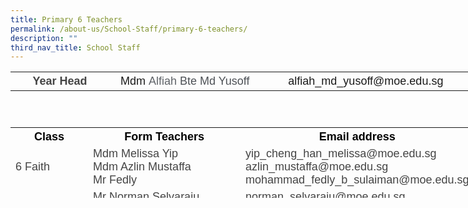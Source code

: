 ```yaml
---
title: Primary 6 Teachers
permalink: /about-us/School-Staff/primary-6-teachers/
description: ""
third_nav_title: School Staff
---
```

<table class="iveo_table ives_tab_simple ive_eobj_center" style="width: 736.138px; height: 73px;">

<tbody>

<tr>

<th style="width: 159px;"><font size="4" face="arial, sans-serif"><font color="#444444">Year Head</font></font></th>

<th style="width: 245px;"><font size="4" face="arial, sans-serif"><span style="font-weight: normal;">Mdm&nbsp;<span style="color: rgb(95, 99, 104);">Alfiah</span><span style="color: rgb(77, 81, 86);">&nbsp;Bte Md Yusoff</span></span></font></th>

<th style="width: 332px;"><font size="4" face="arial, sans-serif"><span style="font-weight: normal;">alfiah_md_yusoff@moe.edu.sg</span></font></th>

</tr>

</tbody>

</table>

<table class="iveo_table ives_tab_simple ive_eobj_center" style="width: 741.575px; height: 113px;">

<tbody>

<tr>

<th style="width: 119px;"><font color="#000000" size="4" face="arial, sans-serif">Class</font></th>

<th style="width: 271px;"><font color="#000000" size="4" face="arial, sans-serif">Form Teachers</font></th>

<th style="width: 301px;"><font color="#000000" size="4" face="arial, sans-serif">Email address</font></th>

</tr>

<tr>

<td><font size="4" face="arial, sans-serif" color="#444444">6 Faith</font></td>

<td><font face="arial, sans-serif" size="4" color="#444444"><span lang="EN-SG" style="line-height: 107%;"></span><span lang="EN-SG" class="" style="">Mdm Melissa Yip</span><span lang="EN-SG" class="" style="">  
</span><br>Mdm Azlin Mustaffa <br>Mr Fedly 
</font></td>

<td><font size="4" color="#444444"><font face="arial, sans-serif">yip_cheng_han_melissa@moe.edu.sg<span lang="EN-SG" style="line-height: 107%;"></span><span lang="EN-SG" style="line-height: 107%;"></span><span lang="EN-SG" style="line-height: 107%;"></span>  
</font><font face="arial, sans-serif">azlin_mustaffa@moe.edu.sg <br>mohammad_fedly_b_sulaiman@moe.edu.sg 
</font></font></td>

</tr>

<tr>

<td><font face="arial, sans-serif" size="4" color="#444444">6 Grace</font></td>

<td><font face="arial, sans-serif" size="4"><font color="#444444">Mr Norman Selvaraju  
<br>Mdm Lee Mei Ling<br> Mr Eugene Sim</font><font color="#444444">  
<span lang="EN-SG" style="line-height: 107%;"></span><span lang="EN-SG" class=""></span></font></font></td>

<td><font face="arial, sans-serif" size="4" color="#444444"> norman_selvaraju@moe.edu.sg
  lee_mei_ling_a@moe.edu.sg <br> sim_kok_hong_eugene@moe.edu.sg
</font></td>

</tr>

<tr>

<td><font face="arial, sans-serif" size="4" color="#444444">6 Hope</font></td>

<td><font face="arial, sans-serif" size="4" color="#444444"><span lang="EN-SG" class="">Mr Edmund Lee  
</span><br>Mr Steven Yeo <br> Mdm Juliena Razek 
<span lang="EN-SG" class=""></span></font></td>

<td><font face="arial, sans-serif" size="4" color="#444444">lee_jianfeng_edmund@moe.edu.sg  
yeo_poh_teck@moe.edu.sg  <br>julieana_razek@moe.edu.sg
</font></td>

</tr>

<tr>

<td><font face="arial, sans-serif" size="4" color="#444444">6 Joy</font></td>

<td><font face="arial, sans-serif" size="4" color="#444444"><span lang="EN-SG" style="line-height: 107%;"></span><span lang="EN-SG" class=""></span>Miss Suhaila Mohd Taib  
<span lang="EN-SG" style="line-height: 107%;"></span><span lang="EN-SG" class=""></span><span lang="EN-SG" class=""></span><br>Mr Jabin Lim<br>Mdm Rafeyah  
</font></td>

<td><font face="arial, sans-serif" size="4" color="#444444">suhaila_mohd_taib@moe.edu.sg  
lim_ming_ee_jabin@moe.edu.sg  <br>rafeyah_abdul_rahman@moe.edu.sg
<span lang="EN-SG" style="line-height: 107%;"></span><span lang="EN-SG" style="line-height: 107%;"></span><span lang="EN-SG" style="line-height: 107%;"></span><span lang="EN-SG" style="line-height: 107%;"></span></font></td>

</tr>

<tr>

<td><font face="arial, sans-serif" size="4" color="#444444">6 Love</font></td>

<td><font face="arial, sans-serif" size="4" color="#444444"><span lang="EN-SG" style="line-height: 107%;"></span><span lang="EN-SG" class=""><span lang="EN-SG" class="">Mdm Zahira Begum  
<br>Mdm Alifah Yusoff&nbsp;</span></span></font></td>

<td><font face="arial, sans-serif" color="#444444"><font size="4"><span lang="EN-SG" style="line-height: 107%;"></span>zahira_begum_abdul_rahman@moe.edu.sg  
</font><font size="4">alfiah_md_yusoff@moe.edu.sg</font></font></td>

</tr>

<tr>

<td><font face="arial, sans-serif" size="4" color="#444444">6 Patience</font></td>

<td><font face="arial, sans-serif" size="4" color="#444444">Mdm Noor Ellynda Ismail  
<br>Mr James Ling<span lang="EN-SG" class=""><span style="font-weight: bold;">  
</span></span></font></td>

<td><font face="arial, sans-serif" size="4" color="#444444"><span lang="EN-SG" style="line-height: 107%;"></span>noor_ellynda_mohd_ismail@moe.edu.sg  
euk_shin_james_ling@moe.edu.sg  
</font></td>

</tr>

</tbody>

</table>